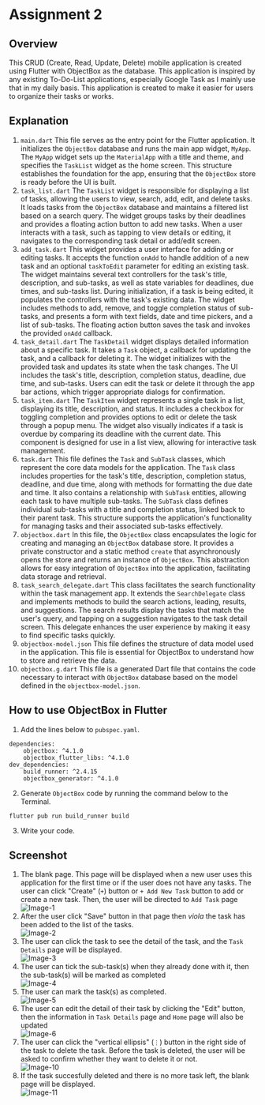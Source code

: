 # Assignment 2
## Overview
This CRUD (Create, Read, Update, Delete) mobile application is created using Flutter with ObjectBox as the database. This application is inspired by any existing To-Do-List applications, especially Google Task as I mainly use that in my daily basis. This application is created to make it easier for users to organize their tasks or works.

## Explanation
1. `main.dart`
This file serves as the entry point for the Flutter application. It initializes the `ObjectBox` database and runs the main app widget, `MyApp`. The `MyApp` widget sets up the `MaterialApp` with a title and theme, and specifies the `TaskList` widget as the home screen. This structure establishes the foundation for the app, ensuring that the `ObjectBox` store is ready before the UI is built.
2. `task_list.dart`
The `TaskList` widget is responsible for displaying a list of tasks, allowing the users to view, search, add, edit, and delete tasks. It loads tasks from the `ObjectBox` database and maintains a filtered list based on a search query. The widget groups tasks by their deadlines and provides a floating action button to add new tasks. When a user interacts with a task, such as tapping to view details or editing, it navigates to the corresponding task detail or add/edit screen.
3. `add_task.dart`
This widget provides a user interface for adding or editing tasks. It accepts the function `onAdd` to handle addition of a new task and an optional `taskToEdit` parameter for editing an existing task. The widget maintains several text controllers for the task's title, description, and sub-tasks, as well as state variables for deadlines, due times, and sub-tasks list. During initialization, if a task is being edited, it populates the controllers with the task's existing data. The widget includes methods to add, remove, and toggle completion status of sub-tasks, and presents a form with text fields, date and time pickers, and a list of sub-tasks. The floating action button saves the task and invokes the provided `onAdd` callback.
4. `task_detail.dart`
The `TaskDetail` widget displays detailed information about a specific task. It takes a `Task` object, a callback for updating the task, and a callback for deleting it. The widget initializes with the provided task and updates its state when the task changes. The UI includes the task's title, description, completion status, deadline, due time, and sub-tasks. Users can edit the task or delete it through the app bar actions, which trigger appropriate dialogs for confirmation.
5. `task_item.dart`
The `TaskItem` widget represents a single task in a list, displaying its title, description, and status. It includes a checkbox for toggling completion and provides options to edit or delete the task through a popup menu. The widget also visually indicates if a task is overdue by comparing its deadline with the current date. This component is designed for use in a list view, allowing for interactive task management.
6. `task.dart`
This file defines the `Task` and `SubTask` classes, which represent the core data models for the application. The `Task` class includes properties for the task's title, description, completion status, deadline, and due time, along with methods for formatting the due date and time. It also contains a relationship with `SubTask` entities, allowing each task to have multiple sub-tasks. The `SubTask` class defines individual sub-tasks with a title and completion status, linked back to their parent task. This structure supports the application's functionality for managing tasks and their associated sub-tasks effectively.
7. `objectbox.dart`
In this file, the `ObjectBox` class encapsulates the logic for creating and managing an `ObjectBox` database store. It provides a private constructor and a static method `create` that asynchronously opens the store and returns an instance of `ObjectBox`. This abstraction allows for easy integration of `ObjectBox` into the application, facilitating data storage and retrieval.
8. `task_search_delegate.dart`
This class facilitates the search functionality within the task management app. It extends the `SearchDelegate` class and implements methods to build the search actions, leading, results, and suggestions. The search results display the tasks that match the user's query, and tapping on a suggestion navigates to the task detail screen. This delegate enhances the user experience by making it easy to find specific tasks quickly.
9. `objectbox-model.json`
This file defines the structure of data model used in the application. This file is essential for ObjectBox to understand how to store and retrieve the data.
10. `objectbox.g.dart`
This file is a generated Dart file that contains the code necessary to interact with `ObjectBox` database based on the model defined in the `objectbox-model.json`.

## How to use ObjectBox in Flutter
1. Add the lines below to `pubspec.yaml`.
```
dependencies:
    objectbox: ^4.1.0
    objectbox_flutter_libs: ^4.1.0
dev_dependencies:
    build_runner: ^2.4.15
    objectbox_generator: ^4.1.0
```
2. Generate `ObjectBox` code by running the command below to the Terminal.
```
flutter pub run build_runner build
```
3. Write your code.

## Screenshot
1. The blank page. This page will be displayed when a new user uses this application for the first time or if the user does not have any tasks. The user can click "Create" (`+`) button or `+ Add New Task` button to add or create a new task. Then, the user will be directed to `Add Task` page <br>
![Image-1](img/2/1.png)
2. After the user click "Save" button in that page then _viola_ the task has been added to the list of the tasks. <br>
![Image-2](img/2/2.png)
3. The user can click the task to see the detail of the task, and the `Task Details` page will be displayed. <br>
![Image-3](img/2/3.png)
4. The user can tick the sub-task(s) when they already done with it, then the sub-task(s) will be marked as completed <br>
![Image-4](img/2/4.png)
5. The user can mark the task(s) as completed. <br>
![Image-5](img/2/5.png)
6. The user can edit the detail of their task by clicking the "Edit" button, then the information in `Task Details` page and `Home` page will also be updated <br>
![Image-6](img/2/6.png)
7. The user can click the "vertical ellipsis" (`⋮`) button in the right side of the task to delete the task. Before the task is deleted, the user will be asked to confirm whether they want to delete it or not. <br>
![Image-10](img/2/7.png)
8. If the task succesfully deleted and there is no more task left, the blank page will be displayed. <br>
![Image-11](img/2/8.png)

